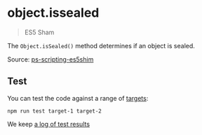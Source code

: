 # object.issealed

> ES5 Sham

The `Object.isSealed()` method determines if an object is sealed.

Source: [ps-scripting-es5shim](https://github.com/EugenTepin/ps-scripting-es5shim/blob/master/lib/Object/isSealed.js)

## Test

You can test the code against a range of [targets](https://github.com/nbqx/fakestk/blob/master/resources/versions.json):

    npm run test target-1 target-2

We keep [a log of test results](./test/results_log.md)
